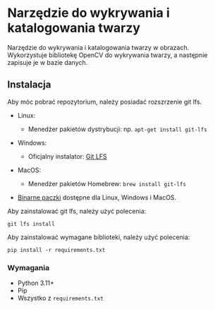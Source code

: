 # Narzędzie do wykrywania i katalogowania twarzy

Narzędzie do wykrywania i katalogowania twarzy w obrazach. Wykorzystuje bibliotekę OpenCV do wykrywania twarzy, a następnie zapisuje je w bazie danych.

## Instalacja

Aby móc pobrać repozytorium, należy posiadać rozszrzenie git lfs.

- Linux:
  - Menedżer pakietów dystrybucji: np. `apt-get install git-lfs`
- Windows:

  - Oficjalny instalator: [Git LFS](https://git-lfs.github.com/)

- MacOS:
  - Menedżer pakietów Homebrew: `brew install git-lfs`
- [Binarne paczki](https://github.com/git-lfs/git-lfs) dostępne dla Linux, Windows i MacOS.

Aby zainstalować git lfs, należy użyć polecenia:

`git lfs install`

Aby zainstalować wymagane biblioteki, należy użyć polecenia:

`pip install -r requirements.txt`

### Wymagania

- Python 3.11+
- Pip
- Wszystko z `requirements.txt`
